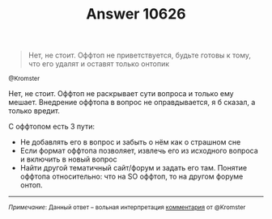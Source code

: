 ﻿---
title: "Answer 10626"
se.owner.user_id: 276432
se.owner.display_name: "return"
se.owner.link: "https://ru.meta.stackoverflow.com/users/276432/return"
se.answer_id: 10626
se.question_id: 10619
se.post_type: answer
se.score: 1
se.is_accepted: False
---
<blockquote>
<p>Нет, не стоит. Оффтоп не приветствуется, будьте готовы к тому, что его удалят и оставят только онтопик</p>
</blockquote>
<sup>
@Kromster
</sup>
<p>Нет, не стоит. Оффтоп не раскрывает сути вопроса и только ему мешает. Внедрение оффтопа в вопрос не оправдывается, я б сказал, а только вредит.</p>
<p>С оффтопом есть 3 пути:</p>
<ul>
<li>Не добавлять его в вопрос и забыть о нём как о страшном сне</li>
<li>Если формат оффтопа позволяет, извлечь его из исходного вопроса и включить в новый вопрос</li>
<li>Найти другой тематичный сайт/форум и задать его там. Понятие оффтопа относительно: что на SO оффтоп, то на другом форуме онтоп.</li>
</ul>
<hr />
<sup>
<i>Примечание</i>: Данный ответ – вольная интерпретация <a href="https://ru.meta.stackoverflow.com/questions/10619/%d0%a1%d1%82%d0%be%d0%b8%d1%82-%d0%bb%d0%b8-%d0%b7%d0%b0%d0%b4%d0%b0%d0%b2%d0%b0%d1%82%d1%8c-%d0%b2-%d0%b2%d0%be%d0%bf%d1%80%d0%be%d1%81%d0%b5-%d0%be%d1%84%d1%84%d1%82%d0%be%d0%bf/10626?noredirect=1#comment44916_10619">комментария</a> от @Kromster
</sup>
